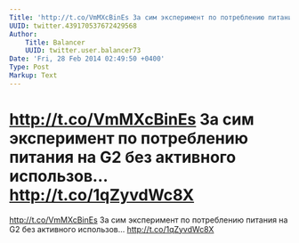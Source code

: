 ```yaml
---
Title: 'http://t.co/VmMXcBinEs За сим эксперимент по потреблению питания на G2 без активного использов… http://t.co/1qZyvdWc8X'
UUID: twitter.439170537672429568
Author:
    Title: Balancer
    UUID: twitter.user.balancer73
Date: 'Fri, 28 Feb 2014 02:49:50 +0400'
Type: Post
Markup: Text
---
```


# http://t.co/VmMXcBinEs За сим эксперимент по потреблению питания на G2 без активного использов… http://t.co/1qZyvdWc8X

http://t.co/VmMXcBinEs
За сим эксперимент по потреблению питания на G2 без
активного использов… http://t.co/1qZyvdWc8X